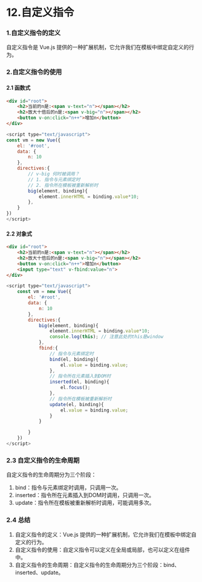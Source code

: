 # 12.自定义指令



### 1.自定义指令的定义

自定义指令是 Vue.js 提供的一种扩展机制，它允许我们在模板中绑定自定义的行为。



### 2.自定义指令的使用

#### 2.1 函数式

```html
<div id="root">
    <h2>当前的n是:<span v-text="n"></span></h2>
    <h2>放大十倍后的n是:<span v-big="n"></span></h2>
    <button v-on:click="n++">增加n</button>
</div>
```

```javascript
<script type="text/javascript">
const vm = new Vue({
    el: '#root',
    data: {
        n: 10
    },
    directives:{
        // v-big 何时被调用？
        // 1. 指令与元素绑定时
        // 2. 指令所在模板被重新解析时
        big(element, binding){
            element.innerHTML = binding.value*10;
        },
    }
})
</script>
```

#### 2.2 对象式

```html
<div id="root">
    <h2>当前的n是:<span v-text="n"></span></h2>
    <h2>放大十倍后的n是:<span v-big="n"></span></h2>
    <button v-on:click="n++">增加n</button>
    <input type="text" v-fbind:value="n">
</div>
```

```js
<script type="text/javascript">
    const vm = new Vue({
        el: '#root',
        data: {
            n: 10
        },
        directives:{
            big(element, binding){
                element.innerHTML = binding.value*10;
                console.log(this); // 注意此处的this是window
            },
            fbind:{
                // 指令与元素绑定时
                bind(el, binding){
                    el.value = binding.value;
                },
                // 指令所在元素插入到DOM时
                inserted(el, binding){
                    el.focus();
                },
                // 指令所在模板被重新解析时
                update(el, binding){
                    el.value = binding.value;
                }
            }

        }
    })
</script>
```

### 2.3 自定义指令的生命周期

自定义指令的生命周期分为三个阶段：

1. bind：指令与元素绑定时调用，只调用一次。
2. inserted：指令所在元素插入到DOM时调用，只调用一次。
3. update：指令所在模板被重新解析时调用，可能调用多次。


### 2.4 总结

1. 自定义指令的定义：Vue.js 提供的一种扩展机制，它允许我们在模板中绑定自定义的行为。
2. 自定义指令的使用：自定义指令可以定义在全局或局部，也可以定义在组件中。
3. 自定义指令的生命周期：自定义指令的生命周期分为三个阶段：bind、inserted、update。
